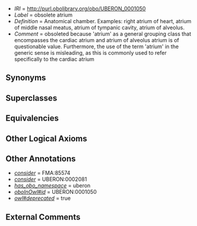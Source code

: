  * *IRI* = http://purl.obolibrary.org/obo/UBERON_0001050
 * *Label* = obsolete atrium
 * *Definition* = Anatomical chamber. Examples: right atrium of heart, atrium of middle nasal meatus, atrium of tympanic cavity, atrium of alveolus.
 * *Comment* = obsoleted because 'atrium' as a general grouping class that encompasses the cardiac atrium and atrium of alveolus atrium is of questionable value. Furthermore, the use of the term 'atrium' in the generic sense is misleading, as this is commonly used to refer specifically to the cardiac atrium

## Synonyms


## Superclasses


## Equivalencies


## Other Logical Axioms


## Other Annotations

 * *[consider](../../er/oboInOwl#consider.md)* = FMA:85574
 * *[consider](../../er/oboInOwl#consider.md)* = UBERON:0002081
 * *[has_obo_namespace](../../ce/oboInOwl#hasOBONamespace.md)* = uberon
 * *[oboInOwl#id](../../id/oboInOwl#id.md)* = UBERON:0001050
 * *[owl#deprecated](../../ed/owl#deprecated.md)* = true

## External Comments

